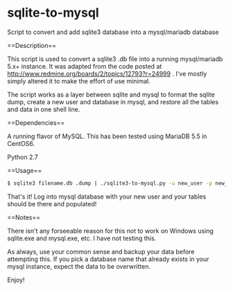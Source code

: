 sqlite-to-mysql
===============

Script to convert and add sqlite3 database into a mysql/mariadb database

==Description==

This script is used to convert a sqlite3 .db file into a running mysql/mariadb 5.x+ instance.  It was adapted from the code posted at http://www.redmine.org/boards/2/topics/12793?r=24999 .  I've mostly simply altered it to make the effort of use minimal.

The script works as a layer between sqlite and mysql to format the sqlite dump, create a new user and database in mysql, and restore all the tables and data in one shell line.

==Dependencies==

A running flavor of MySQL.  This has been tested using MariaDB 5.5 in CentOS6.

Python 2.7

==Usage==

```bash
$ sqlite3 filename.db .dump | ./sqlite3-to-mysql.py -u new_user -p new_password -d new_database | mysql -u root -p --default-character-set=utf8

```

That's it!  Log into mysql database with your new user and your tables should be there and populated!

==Notes==

There isn't any forseeable reason for this not to work on Windows using sqlite.exe and mysql.exe, etc.  I have not testing this.

As always, use your common sense and backup your data before attempting this.  If you pick a database name that already exists in your mysql instance, expect the data to be overwritten.

Enjoy!
